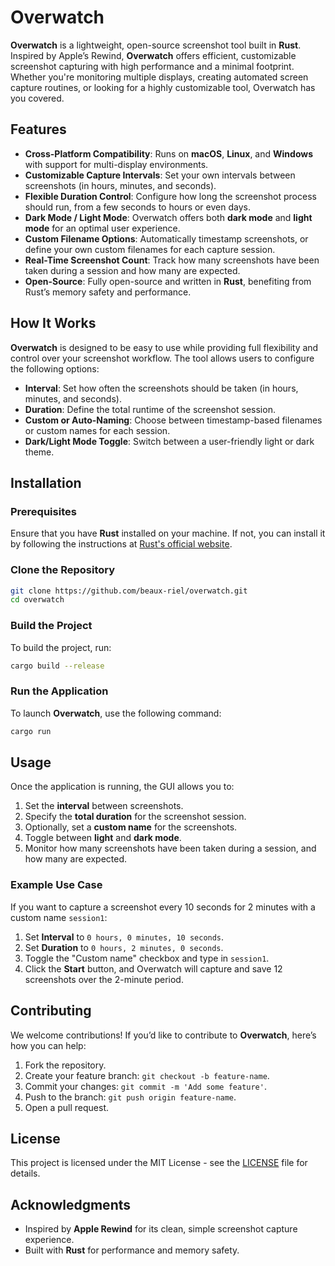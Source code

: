 # Overwatch

**Overwatch** is a lightweight, open-source screenshot tool built in **Rust**. Inspired by Apple’s Rewind, **Overwatch** offers efficient, customizable screenshot capturing with high performance and a minimal footprint. Whether you're monitoring multiple displays, creating automated screen capture routines, or looking for a highly customizable tool, Overwatch has you covered.

## Features

- **Cross-Platform Compatibility**: Runs on **macOS**, **Linux**, and **Windows** with support for multi-display environments.
- **Customizable Capture Intervals**: Set your own intervals between screenshots (in hours, minutes, and seconds).
- **Flexible Duration Control**: Configure how long the screenshot process should run, from a few seconds to hours or even days.
- **Dark Mode / Light Mode**: Overwatch offers both **dark mode** and **light mode** for an optimal user experience.
- **Custom Filename Options**: Automatically timestamp screenshots, or define your own custom filenames for each capture session.
- **Real-Time Screenshot Count**: Track how many screenshots have been taken during a session and how many are expected.
- **Open-Source**: Fully open-source and written in **Rust**, benefiting from Rust’s memory safety and performance.
  
## How It Works

**Overwatch** is designed to be easy to use while providing full flexibility and control over your screenshot workflow. The tool allows users to configure the following options:

- **Interval**: Set how often the screenshots should be taken (in hours, minutes, and seconds).
- **Duration**: Define the total runtime of the screenshot session.
- **Custom or Auto-Naming**: Choose between timestamp-based filenames or custom names for each session.
- **Dark/Light Mode Toggle**: Switch between a user-friendly light or dark theme.

## Installation

### Prerequisites

Ensure that you have **Rust** installed on your machine. If not, you can install it by following the instructions at [Rust's official website](https://www.rust-lang.org/tools/install).

### Clone the Repository

```bash
git clone https://github.com/beaux-riel/overwatch.git
cd overwatch
```

### Build the Project

To build the project, run:

```bash
cargo build --release
```

### Run the Application

To launch **Overwatch**, use the following command:

```bash
cargo run
```

## Usage

Once the application is running, the GUI allows you to:

1. Set the **interval** between screenshots.
2. Specify the **total duration** for the screenshot session.
3. Optionally, set a **custom name** for the screenshots.
4. Toggle between **light** and **dark mode**.
5. Monitor how many screenshots have been taken during a session, and how many are expected.

### Example Use Case

If you want to capture a screenshot every 10 seconds for 2 minutes with a custom name `session1`:

1. Set **Interval** to `0 hours, 0 minutes, 10 seconds`.
2. Set **Duration** to `0 hours, 2 minutes, 0 seconds`.
3. Toggle the "Custom name" checkbox and type in `session1`.
4. Click the **Start** button, and Overwatch will capture and save 12 screenshots over the 2-minute period.

## Contributing

We welcome contributions! If you’d like to contribute to **Overwatch**, here’s how you can help:

1. Fork the repository.
2. Create your feature branch: `git checkout -b feature-name`.
3. Commit your changes: `git commit -m 'Add some feature'`.
4. Push to the branch: `git push origin feature-name`.
5. Open a pull request.

## License

This project is licensed under the MIT License - see the [LICENSE](LICENSE) file for details.

## Acknowledgments

- Inspired by **Apple Rewind** for its clean, simple screenshot capture experience.
- Built with **Rust** for performance and memory safety.